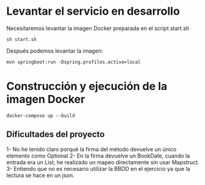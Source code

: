 # Levantar el servicio en desarrollo
Necesitaremos levantar la imagen Docker preparada en el script start.sh
````
sh start.sh
````
Después podemos levantar la imagen:
````
mvn springboot:run -Dspring.profiles.active=local 
````
# Construcción y ejecución de la imagen Docker
````
docker-compose up --build
````




## Dificultades del proyecto

1- No he tenido claro porqué la firma del método devuelve un único elemento como Optional 
2- En la firma devuelve un BookDate, cuando la entrada era un List<Book>, he realizado un mapeo directamente sin 
usar Mapstruct.
3- Entiendo que no es necesario utilizar la BBDD en el ejercicio ya que la lectura se hace en un json.